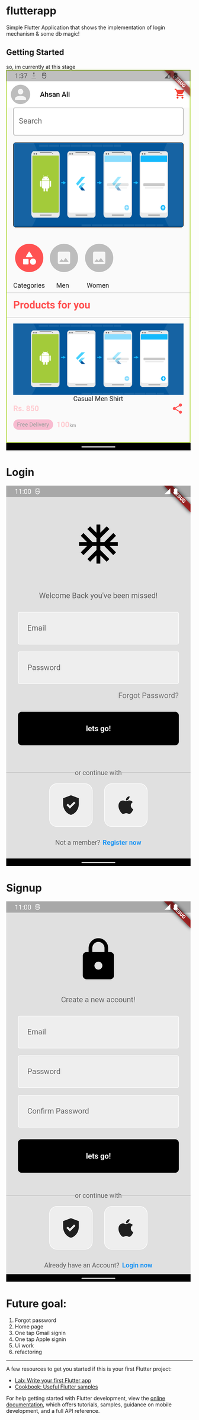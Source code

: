 # flutterapp

   Simple Flutter Application that shows the implementation of login mechanism & some db magic!

## Getting Started

so, im currently at this stage
![Model](https://github.com/Phant0m-a/flutterapp/blob/main/Screenshot_1673167100.png)


# Login
![Model](https://github.com/Phant0m-a/flutterapp/blob/main/Screenshot_1673287280.png)


# Signup
![Model](https://github.com/Phant0m-a/flutterapp/blob/main/Screenshot_1673287278.png)


# Future goal:
  1. Forgot password
  2. Home page
  3. One tap Gmail signin
  4. One tap Apple signin
  5. Ui work
  6. refactoring

---------------------------------------------

A few resources to get you started if this is your first Flutter project:

- [Lab: Write your first Flutter app](https://docs.flutter.dev/get-started/codelab)
- [Cookbook: Useful Flutter samples](https://docs.flutter.dev/cookbook)

For help getting started with Flutter development, view the
[online documentation](https://docs.flutter.dev/), which offers tutorials,
samples, guidance on mobile development, and a full API reference.
